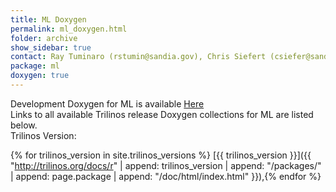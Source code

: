 ```yaml
---
title: ML Doxygen
permalink: ml_doxygen.html
folder: archive
show_sidebar: true
contact: Ray Tuminaro (rstumin@sandia.gov), Chris Siefert (csiefer@sandia.gov), and Jonathan Hu (jhu@sandia.gov)
package: ml
doxygen: true
---
```


Development Doxygen for ML is available [Here](http://trilinos.org/docs/dev/packages/ml/doc/html/index.html)  
Links to all available Trilinos release Doxygen collections for ML are listed below.  
Trilinos Version:

{% for trilinos_version in site.trilinos_versions %}
[{{ trilinos_version }}]({{ "http://trilinos.org/docs/r" | append: trilinos_version | append: "/packages/" | append: page.package | append: "/doc/html/index.html" }}),{% endfor %}
